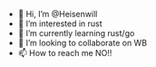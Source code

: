 - 👋 Hi, I’m @Heisenwill
- 👀 I’m interested in rust
- 🌱 I’m currently learning rust/go
- 💞️ I’m looking to collaborate on WB
- 📫 How to reach me NO!!

<!---
Heisenwill/Heisenwill is a ✨ special ✨ repository because its `README.md` (this file) appears on your GitHub profile.
You can click the Preview link to take a look at your changes.
--->
